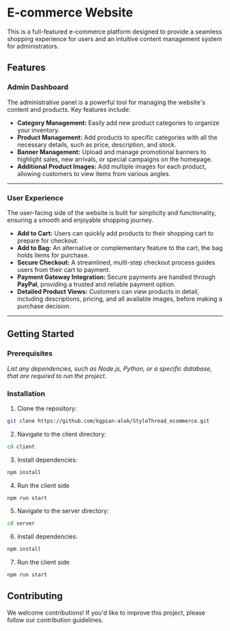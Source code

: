 # E-commerce Website

This is a full-featured e-commerce platform designed to provide a seamless shopping experience for users and an intuitive content management system for administrators.

## Features

### Admin Dashboard

The administrative panel is a powerful tool for managing the website's content and products. Key features include:

-   **Category Management:** Easily add new product categories to organize your inventory.
-   **Product Management:** Add products to specific categories with all the necessary details, such as price, description, and stock.
-   **Banner Management:** Upload and manage promotional banners to highlight sales, new arrivals, or special campaigns on the homepage.
-   **Additional Product Images:** Add multiple images for each product, allowing customers to view items from various angles.

---

### User Experience

The user-facing side of the website is built for simplicity and functionality, ensuring a smooth and enjoyable shopping journey.

-   **Add to Cart:** Users can quickly add products to their shopping cart to prepare for checkout.
-   **Add to Bag:** An alternative or complementary feature to the cart, the bag holds items for purchase.
-   **Secure Checkout:** A streamlined, multi-step checkout process guides users from their cart to payment.
-   **Payment Gateway Integration:** Secure payments are handled through **PayPal**, providing a trusted and reliable payment option.
-   **Detailed Product Views:** Customers can view products in detail, including descriptions, pricing, and all available images, before making a purchase decision.

---

## Getting Started

### Prerequisites

*List any dependencies, such as Node.js, Python, or a specific database, that are required to run the project.*

### Installation

1.  Clone the repository:

```bash
git clone https://github.com/kgpian-alok/StyleThread_ecommerce.git
```
2. Navigate to the client directory:

```bash
cd client
```
3. Install dependencies:
```bash
npm install
```

4. Run the client side
```bash
npm run start
```

5. Navigate to the server directory:

```bash
cd server
```
6. Install dependencies:
```bash
npm install
```

7. Run the client side
```bash
npm run start
```


## Contributing
We welcome contributions! If you'd like to improve this project, please follow our contribution guidelines.
